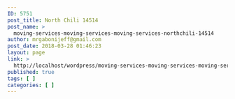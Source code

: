 ```yaml
---
ID: 5751
post_title: North Chili 14514
post_name: >
  moving-services-moving-services-moving-services-northchili-14514
author: mrgabonijeff@gmail.com
post_date: 2018-03-28 01:46:23
layout: page
link: >
  http://localhost/wordpress/moving-services-moving-services-moving-services-northchili-14514/
published: true
tags: [ ]
categories: [ ]
---
```

